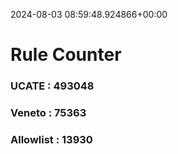 2024-08-03 08:59:48.924866+00:00
# Rule Counter 
 ### UCATE : 493048

 ### Veneto : 75363

 ### Allowlist : 13930